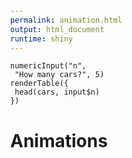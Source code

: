 ```yaml
---
permalink: animation.html
output: html_document
runtime: shiny
---
```


```{r, echo = FALSE}
numericInput("n", 
 "How many cars?", 5)
renderTable({
 head(cars, input$n)
})
```
  <style>  
    body
    {
    display : center;
      margin-top: 100px;
  margin-bottom: 100px;
  margin-right: 150px;
  margin-left: 80px;
    }
.hu__hu__ { animation: hu__hu__ infinite 2s ease-in-out }
@keyframes hu__hu__ {
    50% { transform: translateY(30px) }
}
</style>  
<body>

  <h1><div class="cssanimation hu__hu__"> Animations </div></h1>
</body>
